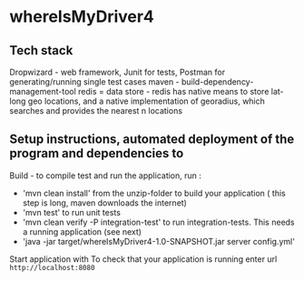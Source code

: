 # whereIsMyDriver4

Tech stack 
-----------------------------------------------------------------
Dropwizard - web framework,  Junit for tests, Postman for generating/running single test cases
maven - build-dependency-management-tool
redis = data store - redis has native means to store lat-long geo locations,
    and a native implementation of georadius, which searches and provides the nearest n locations



Setup instructions, automated deployment of the program and dependencies to
------------------------------------------------------------------------------
Build - to compile test and run the application, run :
 - 'mvn clean install' from the unzip-folder to build your application ( this step is long, maven downloads the internet)
 - 'mvn test' to run unit tests
 - 'mvn clean verify -P integration-test'  to run integration-tests. This needs a running application (see next)
 - 'java -jar target/whereIsMyDriver4-1.0-SNAPSHOT.jar server config.yml' 

Start application with
To check that your application is running enter url `http://localhost:8080`
